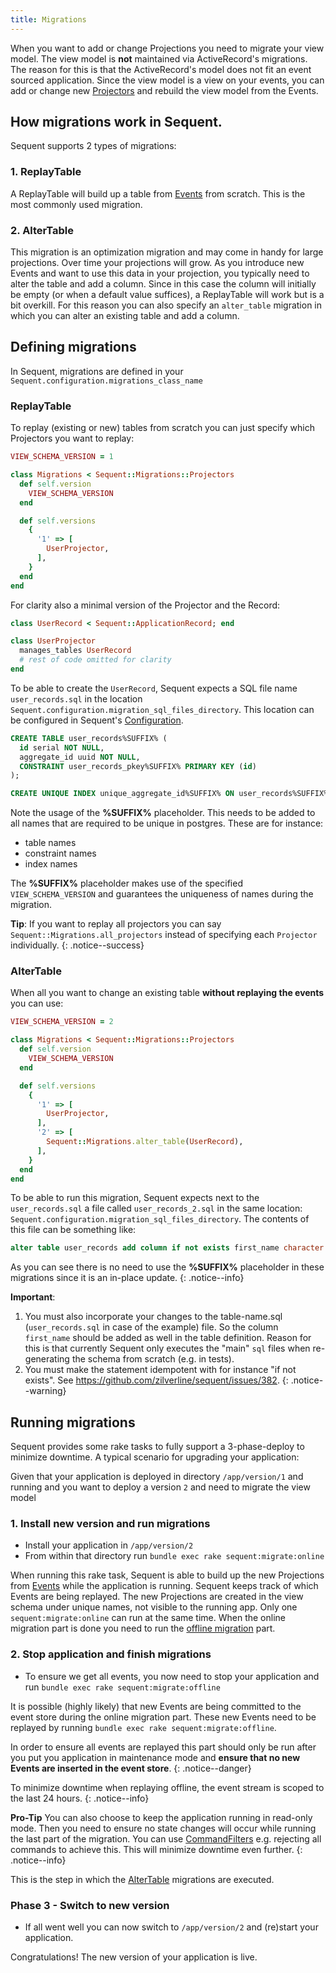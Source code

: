 ```yaml
---
title: Migrations
---
```


When you want to add or change Projections you need to migrate your view model.
The view model is **not** maintained via ActiveRecord's migrations. The reason for
this is that the ActiveRecord's model does not fit an event sourced application.
Since the view model is a view on your events, you can add or change new [Projectors](projector.html) and rebuild the view model from the Events.

## How migrations work in Sequent.

Sequent supports 2 types of migrations:

### 1. ReplayTable

A ReplayTable will build up a table from [Events](event.html) from scratch. This is the
most commonly used migration.

### 2. AlterTable

This migration is an optimization migration and may come in handy for large projections.
Over time your projections will grow. As you introduce new Events and want to use
this data in your projection, you typically need to alter the table and add a column.
Since in this case the column will initially be empty (or when a default value suffices), a
ReplayTable will work but is a bit overkill. For this reason you can also
specify an `alter_table` migration in which you can alter an existing table
and add a column.

## Defining migrations

In Sequent, migrations are defined in your `Sequent.configuration.migrations_class_name`

### ReplayTable

To replay (existing or new) tables from scratch you can just specify
which Projectors you want to replay:

```ruby
VIEW_SCHEMA_VERSION = 1

class Migrations < Sequent::Migrations::Projectors
  def self.version
    VIEW_SCHEMA_VERSION
  end

  def self.versions
    {
      '1' => [
        UserProjector,
      ],
    }
  end
end
```

For clarity also a minimal version of the Projector and the Record:

```ruby
class UserRecord < Sequent::ApplicationRecord; end

class UserProjector
  manages_tables UserRecord
  # rest of code omitted for clarity
end
```

To be able to create the `UserRecord`, Sequent expects a SQL file name
`user_records.sql` in the location `Sequent.configuration.migration_sql_files_directory`.
This location can be configured in Sequent's [Configuration](configuration.html).

```sql
CREATE TABLE user_records%SUFFIX% (
  id serial NOT NULL,
  aggregate_id uuid NOT NULL,
  CONSTRAINT user_records_pkey%SUFFIX% PRIMARY KEY (id)
);

CREATE UNIQUE INDEX unique_aggregate_id%SUFFIX% ON user_records%SUFFIX% USING btree (aggregate_id);
```

Note the usage of the **%SUFFIX%** placeholder. This needs to be added
to all names that are required to be unique in postgres. These are for instance:

- table names
- constraint names
- index names

The **%SUFFIX%** placeholder makes use of the specified `VIEW_SCHEMA_VERSION` and guarantees the uniqueness of names during the migration.

**Tip**: If you want to replay all projectors you can say `Sequent::Migrations.all_projectors`
instead of specifying each `Projector` individually.
{: .notice--success}

### AlterTable

When all you want to change an existing table **without replaying the events**
you can use:


```ruby
VIEW_SCHEMA_VERSION = 2

class Migrations < Sequent::Migrations::Projectors
  def self.version
    VIEW_SCHEMA_VERSION
  end

  def self.versions
    {
      '1' => [
        UserProjector,
      ],
      '2' => [
        Sequent::Migrations.alter_table(UserRecord),
      ],
    }
  end
end
```

To be able to run this migration, Sequent expects next to the `user_records.sql`
a file called `user_records_2.sql` in the same location: `Sequent.configuration.migration_sql_files_directory`.
The contents of this file can be something like:

```sql
alter table user_records add column if not exists first_name character varying;
```

As you can see there is no need to use the **%SUFFIX%** placeholder in these migrations
since it is an in-place update.
{: .notice--info}

**Important**: 
1. You must also incorporate your changes to the table-name.sql (`user_records.sql` in case of the example) file.
So the column `first_name` should be added as well in the table definition. Reason for this is that currently Sequent only
executes the "main" `sql` files when re-generating the schema from scratch (e.g. in tests).
2. You must make the statement idempotent with for instance "if not exists". See https://github.com/zilverline/sequent/issues/382.
{: .notice--warning}


## Running migrations

Sequent provides some rake tasks to fully support a 3-phase-deploy to minimize downtime.
A typical scenario for upgrading your application:

Given that your application is deployed in directory `/app/version/1` and running
and you want to deploy a version `2` and need to migrate the view model

### 1. Install new version and run migrations
- Install your application in `/app/version/2`
- From within that directory run `bundle exec rake sequent:migrate:online`

When running this rake task, Sequent is able to build up the new Projections
from [Events](event.html) while the application is running. Sequent keeps track
of which Events are being replayed. The new Projections
are created in the view schema under unique names, not visible
to the running app. Only one `sequent:migrate:online` can run at the same time.
When the online migration part is done you need to run the [offline migration](#2-stop-application-and-finish-migrations) part.

### 2. Stop application and finish migrations
- To ensure we get all events, you now need to stop your application and run
  `bundle exec rake sequent:migrate:offline`

It is possible (highly likely) that new Events are being committed to the
event store during the online migration part. These new Events need to be
replayed by running `bundle exec rake sequent:migrate:offline`.

In order to ensure all events are replayed this part should only be run
after you put you application in maintenance mode and **ensure that no new Events are inserted in the event store**.
{: .notice--danger}

To minimize downtime when replaying offline, the event stream is scoped to the last 24 hours.
{: .notice--info}

**Pro-Tip** You can also choose to keep the application running in
read-only mode. Then you need to ensure no state changes will occur while running the last part of the migration. You can use [CommandFilters](configuration.html#commandfilters) e.g. rejecting all commands to achieve this. This will minimize downtime even further.
{: .notice--info}

This is the step in which the [AlterTable](#AlterTable) migrations are executed.

### Phase 3 - Switch to new version
- If all went well you can now switch to `/app/version/2` and (re)start your application.

Congratulations! The new version of your application is live.
